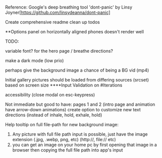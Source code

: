 Reference:
Google's deep breathing tool
'dont-panic' by Linsy Joyner[https://github.com/linsydeanna/dont-panic]

Create comprehensive readme
clean up todos

\*\*Options panel on horizontally aligned phones doesn't render well

TODO:

variable font? for the hero page / breathe directions?

make a dark mode (low prio)

perhaps give the background image a chance of being a BG vid (mp4)

Initial gallery pictures should be loaded from differing sources (srcset) based on screen size
\*\*\*\*Input Validation on #Iterations

accessibility (close modal on esc-keypress)

Not immediate but good to have:
pages 1 and 2 (intro page and animation have arrow-down animations)
create option to customize new text directions (instead of inhale, hold, exhale, hold)

Help tooltip on full file-path for new background image:

1. Any picture with full file path input is possible, just have the image extension (.jpg, .webp, png, etc) (http://, file:// etc)
2. you can get an image on your home pc by first opening that image in a browser then copying the full file path into app's input

